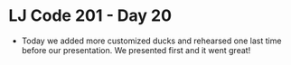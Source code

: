 # LJ Code 201 - Day 20

 - Today we added more customized ducks and rehearsed one last time before our presentation. We presented first and it went great!
